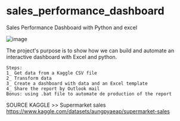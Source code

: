 # sales_performance_dashboard
Sales Performance Dashboard with Python and excel

![image](https://github.com/nellytchiengue/sales_performance_dashboard/assets/105495334/c17eea96-c12d-472c-aad0-b56488994203)

The project's purpose is to show how we can build and automate an interactive dashboard with Excel and python.

    Steps:
    1_ Get data from a Kaggle CSV file 
    2_ Transform data
    3_ Create a dashboard with data and an Excel template
    4_ Share the report by Outlook mail
    Bonus: using .bat file to automate de production of the report

SOURCE KAGGLE
    >> Supermarket sales
    https://www.kaggle.com/datasets/aungpyaeap/supermarket-sales

